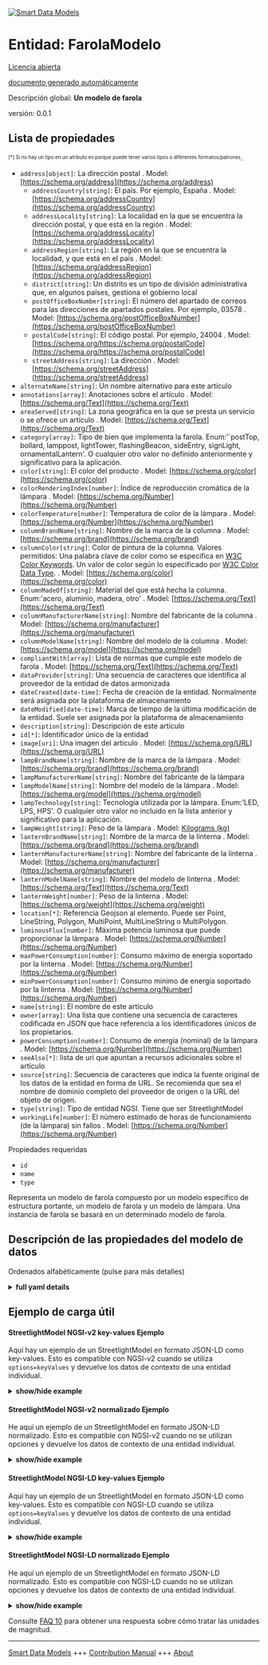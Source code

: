 <!-- 10-Header -->  
[![Smart Data Models](https://smartdatamodels.org/wp-content/uploads/2022/01/SmartDataModels_logo.png "Logo")](https://smartdatamodels.org)  
Entidad: FarolaModelo  
=====================<!-- /10-Header -->  
<!-- 15-License -->  
[Licencia abierta](https://github.com/smart-data-models//dataModel.Streetlighting/blob/master/StreetlightModel/LICENSE.md)  
[documento generado automáticamente](https://docs.google.com/presentation/d/e/2PACX-1vTs-Ng5dIAwkg91oTTUdt8ua7woBXhPnwavZ0FxgR8BsAI_Ek3C5q97Nd94HS8KhP-r_quD4H0fgyt3/pub?start=false&loop=false&delayms=3000#slide=id.gb715ace035_0_60)  
<!-- /15-License -->  
<!-- 20-Description -->  
Descripción global: **Un modelo de farola**  
versión: 0.0.1  
<!-- /20-Description -->  
<!-- 30-PropertiesList -->  

## Lista de propiedades  

<sup><sub>[*] Si no hay un tipo en un atributo es porque puede tener varios tipos o diferentes formatos/patrones</sub></sup>.  
- `address[object]`: La dirección postal  . Model: [https://schema.org/address](https://schema.org/address)	- `addressCountry[string]`: El país. Por ejemplo, España  . Model: [https://schema.org/addressCountry](https://schema.org/addressCountry)  
	- `addressLocality[string]`: La localidad en la que se encuentra la dirección postal, y que está en la región  . Model: [https://schema.org/addressLocality](https://schema.org/addressLocality)  
	- `addressRegion[string]`: La región en la que se encuentra la localidad, y que está en el país  . Model: [https://schema.org/addressRegion](https://schema.org/addressRegion)  
	- `district[string]`: Un distrito es un tipo de división administrativa que, en algunos países, gestiona el gobierno local    
	- `postOfficeBoxNumber[string]`: El número del apartado de correos para las direcciones de apartados postales. Por ejemplo, 03578  . Model: [https://schema.org/postOfficeBoxNumber](https://schema.org/postOfficeBoxNumber)  
	- `postalCode[string]`: El código postal. Por ejemplo, 24004  . Model: [https://schema.org/https://schema.org/postalCode](https://schema.org/https://schema.org/postalCode)  
	- `streetAddress[string]`: La dirección  . Model: [https://schema.org/streetAddress](https://schema.org/streetAddress)  
- `alternateName[string]`: Un nombre alternativo para este artículo  - `annotations[array]`: Anotaciones sobre el artículo  . Model: [https://schema.org/Text](https://schema.org/Text)- `areaServed[string]`: La zona geográfica en la que se presta un servicio o se ofrece un artículo  . Model: [https://schema.org/Text](https://schema.org/Text)- `category[array]`: Tipo de bien que implementa la farola. Enum:'`postTop, bollard, lamppost, lightTower, flashingBeacon, sideEntry, signLight, ornamentalLantern'. O cualquier otro valor no definido anteriormente y significativo para la aplicación.  - `color[string]`: El color del producto  . Model: [https://schema.org/color](https://schema.org/color)- `colorRenderingIndex[number]`: Índice de reproducción cromática de la lámpara  . Model: [https://schema.org/Number](https://schema.org/Number)- `colorTemperature[number]`: Temperatura de color de la lámpara  . Model: [https://schema.org/Number](https://schema.org/Number)- `columnBrandName[string]`: Nombre de la marca de la columna  . Model: [https://schema.org/brand](https://schema.org/brand)- `columnColor[string]`: Color de pintura de la columna. Valores permitidos: Una palabra clave de color como se especifica en [W3C Color Keywords](https://www.w3.org/TR/SVG/types.html#ColorKeywords). Un valor de color según lo especificado por [W3C Color Data Type](https://www.w3.org/TR/SVG/types.html#BasicDataTypes).  . Model: [https://schema.org/color](https://schema.org/color)- `columnMadeOf[string]`: Material del que está hecha la columna. Enum:'acero, aluminio, madera, otro'  . Model: [https://schema.org/Text](https://schema.org/Text)- `columnManufacturerName[string]`: Nombre del fabricante de la columna  . Model: [https://schema.org/manufacturer](https://schema.org/manufacturer)- `columnModelName[string]`: Nombre del modelo de la columna  . Model: [https://schema.org/model](https://schema.org/model)- `compliantWith[array]`: Lista de normas que cumple este modelo de farola  . Model: [https://schema.org/Text](https://schema.org/Text)- `dataProvider[string]`: Una secuencia de caracteres que identifica al proveedor de la entidad de datos armonizada  - `dateCreated[date-time]`: Fecha de creación de la entidad. Normalmente será asignada por la plataforma de almacenamiento  - `dateModified[date-time]`: Marca de tiempo de la última modificación de la entidad. Suele ser asignada por la plataforma de almacenamiento  - `description[string]`: Descripción de este artículo  - `id[*]`: Identificador único de la entidad  - `image[uri]`: Una imagen del artículo  . Model: [https://schema.org/URL](https://schema.org/URL)- `lampBrandName[string]`: Nombre de la marca de la lámpara  . Model: [https://schema.org/brand](https://schema.org/brand)- `lampManufacturerName[string]`: Nombre del fabricante de la lámpara  - `lampModelName[string]`: Nombre del modelo de la lámpara  . Model: [https://schema.org/model](https://schema.org/model)- `lampTechnology[string]`: Tecnología utilizada por la lámpara. Enum:'LED, LPS, HPS'. O cualquier otro valor no incluido en la lista anterior y significativo para la aplicación.  - `lampWeight[string]`: Peso de la lámpara  . Model: [Kilograms (kg)](Kilograms (kg))- `lanternBrandName[string]`: Nombre de la marca de la linterna  . Model: [https://schema.org/brand](https://schema.org/brand)- `lanternManufacturerName[string]`: Nombre del fabricante de la linterna  . Model: [https://schema.org/manufacturer](https://schema.org/manufacturer)- `lanternModelName[string]`: Nombre del modelo de linterna  . Model: [https://schema.org/Text](https://schema.org/Text)- `lanternWeight[number]`: Peso de la linterna  . Model: [https://schema.org/weight](https://schema.org/weight)- `location[*]`: Referencia Geojson al elemento. Puede ser Point, LineString, Polygon, MultiPoint, MultiLineString o MultiPolygon.  - `luminousFlux[number]`: Máxima potencia luminosa que puede proporcionar la lámpara  . Model: [https://schema.org/Number](https://schema.org/Number)- `maxPowerConsumption[number]`: Consumo máximo de energía soportado por la linterna  . Model: [https://schema.org/Number](https://schema.org/Number)- `minPowerConsumption[number]`: Consumo mínimo de energía soportado por la linterna  . Model: [https://schema.org/Number](https://schema.org/Number)- `name[string]`: El nombre de este artículo  - `owner[array]`: Una lista que contiene una secuencia de caracteres codificada en JSON que hace referencia a los identificadores únicos de los propietarios.  - `powerConsumption[number]`: Consumo de energía (nominal) de la lámpara  . Model: [https://schema.org/Number](https://schema.org/Number)- `seeAlso[*]`: lista de uri que apuntan a recursos adicionales sobre el artículo  - `source[string]`: Secuencia de caracteres que indica la fuente original de los datos de la entidad en forma de URL. Se recomienda que sea el nombre de dominio completo del proveedor de origen o la URL del objeto de origen.  - `type[string]`: Tipo de entidad NGSI. Tiene que ser StreetlightModel  - `workingLife[number]`: El número estimado de horas de funcionamiento (de la lámpara) sin fallos  . Model: [https://schema.org/Number](https://schema.org/Number)<!-- /30-PropertiesList -->  
<!-- 35-RequiredProperties -->  
Propiedades requeridas  
- `id`  - `name`  - `type`  <!-- /35-RequiredProperties -->  
<!-- 40-RequiredProperties -->  
Representa un modelo de farola compuesto por un modelo específico de estructura portante, un modelo de farola y un modelo de lámpara. Una instancia de farola se basará en un determinado modelo de farola.  
<!-- /40-RequiredProperties -->  
<!-- 50-DataModelHeader -->  
## Descripción de las propiedades del modelo de datos  
Ordenados alfabéticamente (pulse para más detalles)  
<!-- /50-DataModelHeader -->  
<!-- 60-ModelYaml -->  
<details><summary><strong>full yaml details</strong></summary>    
```yaml  
StreetlightModel:    
  description: A Street light model    
  properties:    
    address:    
      description: The mailing address    
      properties:    
        addressCountry:    
          description: 'The country. For example, Spain'    
          type: string    
          x-ngsi:    
            model: https://schema.org/addressCountry    
            type: Property    
        addressLocality:    
          description: 'The locality in which the street address is, and which is in the region'    
          type: string    
          x-ngsi:    
            model: https://schema.org/addressLocality    
            type: Property    
        addressRegion:    
          description: 'The region in which the locality is, and which is in the country'    
          type: string    
          x-ngsi:    
            model: https://schema.org/addressRegion    
            type: Property    
        district:    
          description: 'A district is a type of administrative division that, in some countries, is managed by the local government'    
          type: string    
          x-ngsi:    
            type: Property    
        postOfficeBoxNumber:    
          description: 'The post office box number for PO box addresses. For example, 03578'    
          type: string    
          x-ngsi:    
            model: https://schema.org/postOfficeBoxNumber    
            type: Property    
        postalCode:    
          description: 'The postal code. For example, 24004'    
          type: string    
          x-ngsi:    
            model: https://schema.org/https://schema.org/postalCode    
            type: Property    
        streetAddress:    
          description: The street address    
          type: string    
          x-ngsi:    
            model: https://schema.org/streetAddress    
            type: Property    
        streetNr:    
          description: Number identifying a specific property on a public street    
          type: string    
          x-ngsi:    
            type: Property    
      type: object    
      x-ngsi:    
        model: https://schema.org/address    
        type: Property    
    alternateName:    
      description: An alternative name for this item    
      type: string    
      x-ngsi:    
        type: Property    
    annotations:    
      description: Annotations about the item    
      items:    
        type: string    
      type: array    
      x-ngsi:    
        model: https://schema.org/Text    
        type: Property    
    areaServed:    
      description: The geographic area where a service or offered item is provided    
      type: string    
      x-ngsi:    
        model: https://schema.org/Text    
        type: Property    
    category:    
      description: 'Type of asset which implements the street light. Enum:''`postTop, bollard, lamppost, lightTower, flashingBeacon, sideEntry, signLight, ornamentalLantern''. Or any other value not defined above and meaningful for the application'    
      items:    
        enum:    
          - bollard    
          - flashingBeacon    
          - lamppost    
          - lightTower    
          - ornamentalLantern    
          - postTop    
          - sideEntry    
          - signLight    
        type: string    
      minItems: 1    
      type: array    
      uniqueItems: true    
      x-ngsi:    
        type: Property    
    color:    
      description: The color of the product    
      type: string    
      x-ngsi:    
        model: https://schema.org/color    
        type: Property    
    colorRenderingIndex:    
      description: Color rendering index of the lamp    
      type: number    
      x-ngsi:    
        model: https://schema.org/Number    
        type: Property    
    colorTemperature:    
      description: Correlated color temperature of the lamp    
      minimum: 0    
      type: number    
      x-ngsi:    
        model: https://schema.org/Number    
        type: Property    
        units: Kelvin degrees (K)    
    columnBrandName:    
      description: Name of the column's brand    
      type: string    
      x-ngsi:    
        model: https://schema.org/brand    
        type: Property    
    columnColor:    
      description: "Column's painting color. Allowed Values: A color keyword as specified by [W3C Color Keywords](https://www.w3.org/TR/SVG/types.html#ColorKeywords). A color value as specified by [W3C Color Data Type](https://www.w3.org/TR/SVG/types.html#BasicDataTypes)"    
      type: string    
      x-ngsi:    
        model: https://schema.org/color    
        type: Property    
    columnMadeOf:    
      description: 'Material column is made of. Enum:''steel, aluminium, wood, other'''    
      enum:    
        - steel    
        - aluminium    
        - wood    
        - other    
      type: string    
      x-ngsi:    
        model: https://schema.org/Text    
        type: Property    
    columnManufacturerName:    
      description: Name of the column's manufacturer    
      type: string    
      x-ngsi:    
        model: https://schema.org/manufacturer    
        type: Property    
    columnModelName:    
      description: Name of the column's model    
      type: string    
      x-ngsi:    
        model: https://schema.org/model    
        type: Property    
    compliantWith:    
      description: A list of standards to which this streetlight model is compliant with    
      items:    
        type: string    
      minItems: 1    
      type: array    
      uniqueItems: true    
      x-ngsi:    
        model: https://schema.org/Text    
        type: Property    
    dataProvider:    
      description: A sequence of characters identifying the provider of the harmonised data entity    
      type: string    
      x-ngsi:    
        type: Property    
    dateCreated:    
      description: Entity creation timestamp. This will usually be allocated by the storage platform    
      format: date-time    
      type: string    
      x-ngsi:    
        type: Property    
    dateModified:    
      description: Timestamp of the last modification of the entity. This will usually be allocated by the storage platform    
      format: date-time    
      type: string    
      x-ngsi:    
        type: Property    
    description:    
      description: A description of this item    
      type: string    
      x-ngsi:    
        type: Property    
    id:    
      anyOf:    
        - description: Identifier format of any NGSI entity    
          maxLength: 256    
          minLength: 1    
          pattern: ^[\w\-\.\{\}\$\+\*\[\]`|~^@!,:\\]+$    
          type: string    
          x-ngsi:    
            type: Property    
        - description: Identifier format of any NGSI entity    
          format: uri    
          type: string    
          x-ngsi:    
            type: Property    
      description: Unique identifier of the entity    
      x-ngsi:    
        type: Property    
    image:    
      description: An image of the item    
      format: uri    
      type: string    
      x-ngsi:    
        model: https://schema.org/URL    
        type: Property    
    lampBrandName:    
      description: Name of the lamp's brand    
      type: string    
      x-ngsi:    
        model: https://schema.org/brand    
        type: Property    
    lampManufacturerName:    
      description: Name of the lamp's manufacturer    
      type: string    
      x-ngsi:    
        type: Property    
    lampModelName:    
      description: Name of the lamp's model    
      type: string    
      x-ngsi:    
        model: https://schema.org/model    
        type: Property    
    lampTechnology:    
      description: 'Technology used by the lamp. Enum:''LED, LPS, HPS''. Or any other value not covered by the above list and meaningful to the application'    
      enum:    
        - LED    
        - LPS    
        - HPS    
      type: string    
      x-ngsi:    
        type: Property    
    lampWeight:    
      description: Lamp's weight    
      type: string    
      x-ngsi:    
        model: Kilograms (kg)    
        type: Property    
        units: Kilograms (kg)    
    lanternBrandName:    
      description: Name of the lantern's brand    
      type: string    
      x-ngsi:    
        model: https://schema.org/brand    
        type: Property    
    lanternManufacturerName:    
      description: Name of the lantern's manufacturer    
      type: string    
      x-ngsi:    
        model: https://schema.org/manufacturer    
        type: Property    
    lanternModelName:    
      description: Name of the lantern's model    
      type: string    
      x-ngsi:    
        model: https://schema.org/Text    
        type: Property    
    lanternWeight:    
      description: Lantern's weight    
      minimum: 0    
      type: number    
      x-ngsi:    
        model: https://schema.org/weight    
        type: Property    
        units: Kilograms (kg)    
    location:    
      description: 'Geojson reference to the item. It can be Point, LineString, Polygon, MultiPoint, MultiLineString or MultiPolygon'    
      oneOf:    
        - description: Geojson reference to the item. Point    
          properties:    
            bbox:    
              items:    
                type: number    
              minItems: 4    
              type: array    
            coordinates:    
              items:    
                type: number    
              minItems: 2    
              type: array    
            type:    
              enum:    
                - Point    
              type: string    
          required:    
            - type    
            - coordinates    
          title: GeoJSON Point    
          type: object    
          x-ngsi:    
            type: GeoProperty    
        - description: Geojson reference to the item. LineString    
          properties:    
            bbox:    
              items:    
                type: number    
              minItems: 4    
              type: array    
            coordinates:    
              items:    
                items:    
                  type: number    
                minItems: 2    
                type: array    
              minItems: 2    
              type: array    
            type:    
              enum:    
                - LineString    
              type: string    
          required:    
            - type    
            - coordinates    
          title: GeoJSON LineString    
          type: object    
          x-ngsi:    
            type: GeoProperty    
        - description: Geojson reference to the item. Polygon    
          properties:    
            bbox:    
              items:    
                type: number    
              minItems: 4    
              type: array    
            coordinates:    
              items:    
                items:    
                  items:    
                    type: number    
                  minItems: 2    
                  type: array    
                minItems: 4    
                type: array    
              type: array    
            type:    
              enum:    
                - Polygon    
              type: string    
          required:    
            - type    
            - coordinates    
          title: GeoJSON Polygon    
          type: object    
          x-ngsi:    
            type: GeoProperty    
        - description: Geojson reference to the item. MultiPoint    
          properties:    
            bbox:    
              items:    
                type: number    
              minItems: 4    
              type: array    
            coordinates:    
              items:    
                items:    
                  type: number    
                minItems: 2    
                type: array    
              type: array    
            type:    
              enum:    
                - MultiPoint    
              type: string    
          required:    
            - type    
            - coordinates    
          title: GeoJSON MultiPoint    
          type: object    
          x-ngsi:    
            type: GeoProperty    
        - description: Geojson reference to the item. MultiLineString    
          properties:    
            bbox:    
              items:    
                type: number    
              minItems: 4    
              type: array    
            coordinates:    
              items:    
                items:    
                  items:    
                    type: number    
                  minItems: 2    
                  type: array    
                minItems: 2    
                type: array    
              type: array    
            type:    
              enum:    
                - MultiLineString    
              type: string    
          required:    
            - type    
            - coordinates    
          title: GeoJSON MultiLineString    
          type: object    
          x-ngsi:    
            type: GeoProperty    
        - description: Geojson reference to the item. MultiLineString    
          properties:    
            bbox:    
              items:    
                type: number    
              minItems: 4    
              type: array    
            coordinates:    
              items:    
                items:    
                  items:    
                    items:    
                      type: number    
                    minItems: 2    
                    type: array    
                  minItems: 4    
                  type: array    
                type: array    
              type: array    
            type:    
              enum:    
                - MultiPolygon    
              type: string    
          required:    
            - type    
            - coordinates    
          title: GeoJSON MultiPolygon    
          type: object    
          x-ngsi:    
            type: GeoProperty    
      x-ngsi:    
        type: GeoProperty    
    luminousFlux:    
      description: Maximum light output which can be provided by the lamp    
      minimum: 0    
      type: number    
      x-ngsi:    
        model: https://schema.org/Number    
        type: Property    
        units: Lumens (lm)    
    maxPowerConsumption:    
      description: Maximum power consumption supported by the lantern    
      minimum: 0    
      type: number    
      x-ngsi:    
        model: https://schema.org/Number    
        type: Property    
        units: Watts (W)    
    minPowerConsumption:    
      description: Minimum power consumption supported by the lantern    
      minimum: 0    
      type: number    
      x-ngsi:    
        model: https://schema.org/Number    
        type: Property    
        units: Watts (W)    
    name:    
      description: The name of this item    
      type: string    
      x-ngsi:    
        type: Property    
    owner:    
      description: A List containing a JSON encoded sequence of characters referencing the unique Ids of the owner(s)    
      items:    
        anyOf:    
          - description: Identifier format of any NGSI entity    
            maxLength: 256    
            minLength: 1    
            pattern: ^[\w\-\.\{\}\$\+\*\[\]`|~^@!,:\\]+$    
            type: string    
            x-ngsi:    
              type: Property    
          - description: Identifier format of any NGSI entity    
            format: uri    
            type: string    
            x-ngsi:    
              type: Property    
        description: Unique identifier of the entity    
        x-ngsi:    
          type: Property    
      type: array    
      x-ngsi:    
        type: Property    
    powerConsumption:    
      description: (Nominal) power consumption made by the lamp    
      minimum: 0    
      type: number    
      x-ngsi:    
        model: https://schema.org/Number    
        type: Property    
        units: Watts (W)    
    seeAlso:    
      description: list of uri pointing to additional resources about the item    
      oneOf:    
        - items:    
            format: uri    
            type: string    
          minItems: 1    
          type: array    
        - format: uri    
          type: string    
      x-ngsi:    
        type: Property    
    source:    
      description: 'A sequence of characters giving the original source of the entity data as a URL. Recommended to be the fully qualified domain name of the source provider, or the URL to the source object'    
      type: string    
      x-ngsi:    
        type: Property    
    type:    
      description: NGSI Entity type. It has to be StreetlightModel    
      enum:    
        - StreetlightModel    
      type: string    
      x-ngsi:    
        type: Property    
    workingLife:    
      description: The estimated number of hours working (the lamp) without failure    
      minimum: 0    
      type: number    
      x-ngsi:    
        model: https://schema.org/Number    
        type: Property    
        units: Hours    
  required:    
    - id    
    - type    
    - name    
  type: object    
  x-derived-from: ""    
  x-disclaimer: 'Redistribution and use in source and binary forms, with or without modification, are permitted  provided that the license conditions are met. Copyleft (c) 2022 Contributors to Smart Data Models Program'    
  x-license-url: https://github.com/smart-data-models/dataModel.Streetlighting/blob/master/StreetlightModel/LICENSE.md    
  x-model-schema: https://smart-data-models.github.io/dataModel.Streetlighting/Streetlight/schema.json    
  x-model-tags: ""    
  x-version: 0.0.1    
```  
</details>    
<!-- /60-ModelYaml -->  
<!-- 70-MiddleNotes -->  
<!-- /70-MiddleNotes -->  
<!-- 80-Examples -->  
## Ejemplo de carga útil  
#### StreetlightModel NGSI-v2 key-values Ejemplo  
Aquí hay un ejemplo de un StreetlightModel en formato JSON-LD como key-values. Esto es compatible con NGSI-v2 cuando se utiliza `options=keyValues` y devuelve los datos de contexto de una entidad individual.  
<details><summary><strong>show/hide example</strong></summary>    
```json  
{  
  "id": "streetlightmodel:TubularNumana:ASR42CG:HPS:100",  
  "type": "StreetlightModel",  
  "name": "Tubular Numana 6M - ASR42CG - Son-T 100",  
  "columnModelName": "01 TUBULAR P/T 6M NUMANA",  
  "columnColor": "green",  
  "lanternModelName": "ASR42CG",  
  "lanternManufacturerName": "Indal WRTL",  
  "lampModelName": "SON-T",  
  "lampBrandName": "Philips",  
  "lampTechnology": "HPS",  
  "powerConsumption": 100,  
  "colorTemperature": 3000,  
  "colorRenderingIndex": 25,  
  "luminousFlux": 2300,  
  "category": [  
    "postTop"  
  ]  
}  
```  
</details>  
#### StreetlightModel NGSI-v2 normalizado Ejemplo  
He aquí un ejemplo de un StreetlightModel en formato JSON-LD normalizado. Esto es compatible con NGSI-v2 cuando no se utilizan opciones y devuelve los datos de contexto de una entidad individual.  
<details><summary><strong>show/hide example</strong></summary>    
```json  
{  
  "id": "streetlightmodel:TubularNumana:ASR42CG:HPS:100",  
  "type": "StreetlightModel",  
  "category": {  
    "type": "array",  
    "value": [  
      "postTop"  
    ]  
  },  
  "colorRenderingIndex": {  
    "type": "Number",  
    "value": 25  
  },  
  "columnColor": {  
    "type": "Text",  
    "value": "green"  
  },  
  "name": {  
    "type": "Text",  
    "value": "Tubular Numana 6M - ASR42CG - Son-T 100"  
  },  
  "powerConsumption": {  
    "type": "Number",  
    "value": 100  
  },  
  "lanternManufacturerName": {  
    "type": "Text",  
    "value": "Indal WRTL"  
  },  
  "luminousFlux": {  
    "type": "Number",  
    "value": 2300  
  },  
  "lampTechnology": {  
    "type": "Text",  
    "value": "HPS"  
  },  
  "colorTemperature": {  
    "type": "Number",  
    "value": 3000  
  },  
  "lanternModelName": {  
    "type": "Text",  
    "value": "ASR42CG"  
  },  
  "columnModelName": {  
    "type": "Text",  
    "value": "01 TUBULAR P/T 6M NUMANA"  
  },  
  "lampModelName": {  
    "type": "Text",  
    "value": "SON-T"  
  },  
  "lampBrandName": {  
    "type": "Text",  
    "value": "Philips"  
  }  
}  
```  
</details>  
#### StreetlightModel NGSI-LD key-values Ejemplo  
Aquí hay un ejemplo de un StreetlightModel en formato JSON-LD como key-values. Esto es compatible con NGSI-LD cuando se utiliza `options=keyValues` y devuelve los datos de contexto de una entidad individual.  
<details><summary><strong>show/hide example</strong></summary>    
```json  
{  
    "id": "urn:ngsi-ld:StreetlightModel:streetlightmodel:TubularNumana:ASR42CG:HPS:100",  
    "type": "StreetlightModel",  
    "category": [  
        "postTop"  
    ],  
    "colorRenderingIndex": 25,  
    "colorTemperature": 3000,  
    "columnColor": "green",  
    "columnModelName": "01 TUBULAR P/T 6M NUMANA",  
    "lampBrandName": "Philips",  
    "lampModelName": "SON-T",  
    "lampTechnology": "HPS",  
    "lanternManufacturerName": "Indal WRTL",  
    "lanternModelName": "ASR42CG",  
    "luminousFlux": 2300,  
    "name": "Tubular Numana 6M - ASR42CG - Son-T 100",  
    "powerConsumption": 100,  
    "@context": [  
        "https://raw.githubusercontent.com/smart-data-models/dataModel.Streetlighting/master/context.jsonld"  
    ]  
}  
```  
</details>  
#### StreetlightModel NGSI-LD normalizado Ejemplo  
He aquí un ejemplo de un StreetlightModel en formato JSON-LD normalizado. Esto es compatible con NGSI-LD cuando no se utilizan opciones y devuelve los datos de contexto de una entidad individual.  
<details><summary><strong>show/hide example</strong></summary>    
```json  
{  
  "id": "urn:ngsi-ld:StreetlightModel:streetlightmodel:TubularNumana:ASR42CG:HPS:100",  
  "type": "StreetlightModel",  
  "category": {  
    "type": "Property",  
    "value": [  
      "postTop"  
    ]  
  },  
  "colorRenderingIndex": {  
    "type": "Property",  
    "value": 25  
  },  
  "colorTemperature": {  
    "type": "Property",  
    "value": 3000  
  },  
  "columnColor": {  
    "type": "Property",  
    "value": "green"  
  },  
  "columnModelName": {  
    "type": "Property",  
    "value": "01 TUBULAR P/T 6M NUMANA"  
  },  
  "lampBrandName": {  
    "type": "Property",  
    "value": "Philips"  
  },  
  "lampModelName": {  
    "type": "Property",  
    "value": "SON-T"  
  },  
  "lampTechnology": {  
    "type": "Property",  
    "value": "HPS"  
  },  
  "lanternManufacturerName": {  
    "type": "Property",  
    "value": "Indal WRTL"  
  },  
  "lanternModelName": {  
    "type": "Property",  
    "value": "ASR42CG"  
  },  
  "luminousFlux": {  
    "type": "Property",  
    "value": 2300  
  },  
  "name": {  
    "type": "Property",  
    "value": "Tubular Numana 6M - ASR42CG - Son-T 100"  
  },  
  "powerConsumption": {  
    "type": "Property",  
    "value": 100  
  },  
  "@context": [  
    "https://raw.githubusercontent.com/smart-data-models/dataModel.Streetlighting/master/context.jsonld"  
  ]  
}  
```  
</details><!-- /80-Examples -->  
<!-- 90-FooterNotes -->  
<!-- /90-FooterNotes -->  
<!-- 95-Units -->  
Consulte [FAQ 10](https://smartdatamodels.org/index.php/faqs/) para obtener una respuesta sobre cómo tratar las unidades de magnitud.  
<!-- /95-Units -->  
<!-- 97-LastFooter -->  
---  
[Smart Data Models](https://smartdatamodels.org) +++ [Contribution Manual](https://bit.ly/contribution_manual) +++ [About](https://bit.ly/Introduction_SDM)<!-- /97-LastFooter -->  

